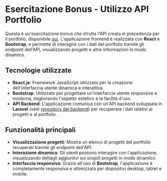 # Esercitazione Bonus - Utilizzo API Portfolio

Questa è un'esercitazione bonus che sfrutta l'API creata in precedenza per il portfolio, disponibile [qui](https://github.com/Gabriele-Viola/laravel-portfolio). L'applicazione frontend è realizzata con **React** e **Bootstrap**, e permette di interagire con i dati del portfolio tramite gli endpoint dell'API, visualizzando progetti e altre informazioni in modo dinamico.

## Tecnologie utilizzate

- **React.js**: Framework JavaScript utilizzato per la creazione dell'interfaccia utente dinamica e interattiva.
- **Bootstrap**: Utilizzato per progettare un'interfaccia utente responsive e moderna, migliorando l'aspetto estetico e la facilità d'uso.
- **API Backend**: L'applicazione comunica con un'API backend sviluppata in **Laravel** (vedi [repository del backend](https://github.com/Gabriele-Viola/laravel-portfolio)) per recuperare i dati relativi ai progetti e al portfolio.

## Funzionalità principali

- **Visualizzazione progetti**: Mostra un elenco di progetti del portfolio recuperati tramite gli endpoint dell'API.
- **Interazione dinamica**: Gli utenti possono interagire con l'applicazione, visualizzando dettagli aggiuntivi sui singoli progetti in modo dinamico.
- **Interfaccia responsiva**: Grazie all'uso di **Bootstrap**, l'applicazione è completamente responsiva e ottimizzata per dispositivi desktop, tablet e mobile.


